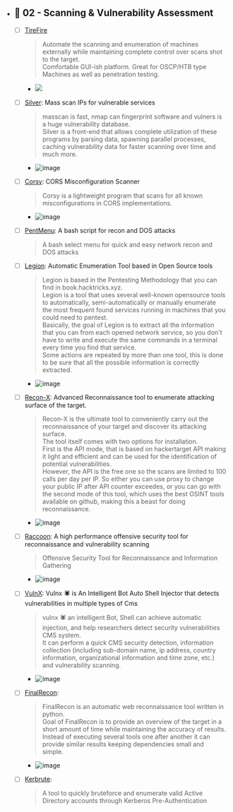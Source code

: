 
  - ## 🔸 02 - Scanning & Vulnerability Assessment
    - [ ] [TireFire](https://github.com/CoolHandSquid/TireFire)
      > Automate the scanning and enumeration of machines externally while maintaining complete control over scans shot to the target. <br> Comfortable GUI-ish platform. Great for OSCP/HTB type Machines as well as penetration testing.
        - ![](https://github.com/CoolHandSquid/TireFire/raw/TireFire_V4/Videos/TireFire_tilix_demo.gif) 
    - [ ] [Silver](https://github.com/s0md3v/Silver): Mass scan IPs for vulnerable services
      > masscan is fast, nmap can fingerprint software and vulners is a huge vulnerability database. <br> Silver is a front-end that allows complete utilization of these programs by parsing data, spawning parallel processes, caching vulnerability data for faster scanning over time and much more.
        - ![image](https://user-images.githubusercontent.com/51442719/173207113-f2789b88-71e9-45e5-8855-f6934d679a63.png)
    - [ ] [Corsy](https://github.com/s0md3v/Corsy): CORS Misconfiguration Scanner
      > Corsy is a lightweight program that scans for all known misconfigurations in CORS implementations.
        - ![image](https://user-images.githubusercontent.com/51442719/173207137-a2d1a128-160f-4d87-b8c3-94659085d476.png)
    - [ ] [PentMenu](https://github.com/GinjaChris/pentmenu): A bash script for recon and DOS attacks
      > A bash select menu for quick and easy network recon and DOS attacks
    - [ ] [Legion](https://github.com/carlospolop/legion): Automatic Enumeration Tool based in Open Source tools
      > Legion is based in the Pentesting Methodology that you can find in book.hacktricks.xyz. <br> Legion is a tool that uses several well-known opensource tools to automatically, semi-automatically or manually enumerate the most frequent found services running in machines that you could need to pentest. <br> Basically, the goal of Legion is to extract all the information that you can from each opened network service, so you don't have to write and execute the same commands in a terminal every time you find that service. <br> Some actions are repeated by more than one tool, this is done to be sure that all the possible information is correctly extracted.
        -  ![image](https://user-images.githubusercontent.com/51442719/173207201-2fcbf96c-536a-4b55-bad0-23591c37cd72.png)
    - [ ] [Recon-X](https://github.com/Yashvendra/Recon-X): Advanced Reconnaissance tool to enumerate attacking surface of the target.
      > Recon-X is the ultimate tool to conveniently carry out the reconnaissance of your target and discover its attacking surface. <br> The tool itself comes with two options for installation. <br> First is the API mode, that is based on hackertarget API making it light and efficient and can be used for the identification of potential vulnerabilities. <br> However, the API is the free one so the scans are limited to 100 calls per day per IP. So either you can use proxy to change your public IP after API counter exceedes, or you can go with the second mode of this tool, which uses the best OSINT tools available on github, making this a beast for doing reconnaissance.
        - ![image](https://user-images.githubusercontent.com/51442719/173207237-c0f9c863-1e18-423c-ae4d-18d67810b8a0.png)
    - [ ] [Raccoon](https://github.com/evyatarmeged/Raccoon): A high performance offensive security tool for reconnaissance and vulnerability scanning
      > Offensive Security Tool for Reconnaissance and Information Gathering
        - ![image](https://user-images.githubusercontent.com/51442719/173207277-bf34b595-075b-430f-9439-acf8987253e9.png)
    - [ ] [VulnX](https://github.com/anouarbensaad/vulnx): Vulnx 🕷️ is An Intelligent Bot Auto Shell Injector that detects vulnerabilities in multiple types of Cms
      > vulnx 🕷️ an intelligent Bot, Shell can achieve automatic injection, and help researchers detect security vulnerabilities CMS system. <br> It can perform a quick CMS security detection, information collection (including sub-domain name, ip address, country information, organizational information and time zone, etc.) and vulnerability scanning.
        - ![image](https://user-images.githubusercontent.com/51442719/173207293-188a175c-4eec-4c66-b739-3aaae2bd4dd9.png)
    - [ ] [FinalRecon](https://github.com/thewhiteh4t/FinalRecon): 
      > FinalRecon is an automatic web reconnaissance tool written in python. <br> Goal of FinalRecon is to provide an overview of the target in a short amount of time while maintaining the accuracy of results. <br> Instead of executing several tools one after another it can provide similar results keeping dependencies small and simple.
        - ![image](https://user-images.githubusercontent.com/51442719/173207317-19a536c3-3156-4e1c-8f5f-6cd1c2a4ad89.png)
    - [ ] [Kerbrute](https://github.com/ropnop/kerbrute): 
      > A tool to quickly bruteforce and enumerate valid Active Directory accounts through Kerberos Pre-Authentication
        
